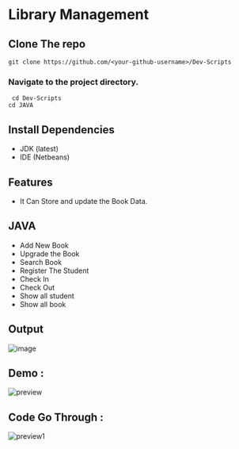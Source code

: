 # Library Management

## Clone The repo
` git clone https://github.com/<your-github-username>/Dev-Scripts `
### Navigate to the project directory.
` cd Dev-Scripts`   
`cd JAVA`      

## Install Dependencies
- JDK (latest)
- IDE (Netbeans)

## Features
- It Can Store and update the Book Data.

## JAVA
- Add New Book
- Upgrade the Book
- Search Book
- Register The Student
- Check In
- Check Out
- Show all student
- Show all book

## Output
![image](https://user-images.githubusercontent.com/72241207/170053233-df780e17-dc34-429b-8b0d-422c55ffc9e8.png)
 
 ## Demo :
 ![preview](https://user-images.githubusercontent.com/72241207/170141690-9413b211-d723-43a6-b841-0f502768c829.gif)

## Code Go Through :

![preview1](https://user-images.githubusercontent.com/72241207/170141895-2c55b583-873f-43b7-b614-41e9f8f422e0.gif)
